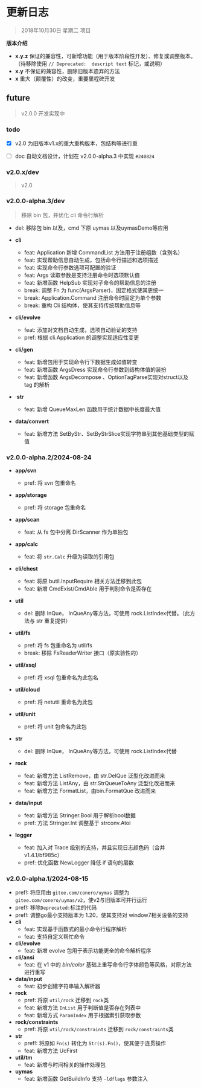 # 更新日志
> 2018年10月30日 星期二
> 项目



**版本介绍**

- **x.y.z**     	保证的兼容性，可新增功能（用于版本阶段性开发）、修复或调整版本。（待移除使用 `// Deprecated:  descript text` 标记，或说明）
- **x.y**            不保证的兼容性，删除旧版本遗弃的方法
- **x**               重大（颠覆性）的改变，重要里程碑开发



## future

> v2.0.0 开发实现中



### todo

- [x] v2.0 为旧版本v1.x的重大重构版本，包结构等进行重
- [ ] doc 自动文档设计，计划在 v2.0.0-alpha.3 中实现 `#240824`



### v2.0.x/dev

> v2.0



### v2.0.0-alpha.3/dev

> 移除 bin 包，并优化 cli 命令行解析

- del: 移除包 bin 以及，cmd 下原 uymas 以及uymasDemo等应用
- **cli**
  - feat: Application 新增 CommandList 方法用于注册组数（含别名）
  - feat: 实现帮助信息自动生成，包括命令行描述和选项描述
  - feat: 实现命令行参数选项可配置的验证
  - feat: Args 读取参数是支持注册命令时选项默认值
  - feat: 新增函数 HelpSub 实现对子命令的帮助信息的注册
  - break: 调整 Fn 为 func(ArgsParser)，固定格式使其更统一
  - break: Application.Command 注册命令时固定为单个参数
  - break: 重构 Cli 结构体，使其支持传统帮助信息等
- **cli/evolve**
  - feat: 添加对文档自动生成，选项自动验证的支持
  - pref: 根据 cli.Application 的调整实现适应性变更
- **cli/gen**
  - feat: 新增包用于实现命令行下数据生成如值转变
  - feat: 新增函数  ArgsDress 实现命令行参数到结构体值的装扮
  - feat: 新增函数 ArgsDecompose 、OptionTagParse实现对struct以及 tag 的解析

- ·**str**
  - feat: 新增 QueueMaxLen 函数用于统计数据中长度最大值
- **data/convert**
  - feat: 新增方法 SetByStr、SetByStrSlice实现字符串到其他基础类型的赋值




### v2.0.0-alpha.2/2024-08-24

- **app/svn**
  
  - pref: 将 svn 包重命名
- **app/storage**
  
  - pref: 将 storage 包重命名
- **app/scan**
  
  - feat: 从 fs 包中分离 DirScanner 作为单独包
- **app/calc**
  
  - feat: 将 `str.Calc` 升级为读取的引用包
- **cli/chest**

  - feat: 将原 butil.InputRequire 相关方法迁移到此包
  - feat: 新增 CmdExist/CmdAble 用于判别命令是否存在
- **util**
  - del: 删除 InQue， InQueAny等方法，可使用 rock.ListIndex代替。（此方法与 str 重复提供）
- **util/fs**
  - pref: 将 fs 包重命名为 util/fs
  - break: 移除 FsReaderWriter 接口（原实验性的）
- **util/xsql**

  - pref: 将 xsql 包重命名为此包名
- **util/cloud**
  - pref: 将 netutil 重命名为此包
  
- **util/unit**
  - pref: 将 unit 包命名为此包
  
- **str**

  - del: 删除 InQue， InQueAny等方法，可使用 rock.ListIndex代替
- **rock**

  - feat: 新增方法 ListRemove，由 str.DelQue 泛型化改进而来
  - feat: 新增方法 ListAny，由 str.StrQueueToAny 泛型化改进而来
  - feat: 新增方法 FormatList，由bin.FormatQue 改进而来
- **data/input**

  - feat: 新增方法 Stringer.Bool 用于解析bool数据
  - pref: 方法 Stringer.Int 调整基于 strconv.Atoi
- **logger**
  - feat: 加入对 Trace 级别的支持，并且实现日志颜色码（合并v1.4.1/bf985c）
  - pref: 优化函数 NewLogger 降低 if 语句的层数



### v2.0.0-alpha.1/2024-08-15

- pref!: 将应用由 `gitee.com/conero/uymas` 调整为 `gitee.com/conero/uymas/v2`，使v2与旧版本可并行运行
- pref!: 移除`Deprecated:`标注的代码
- pref!: 调整go最小支持版本为 1.20，使其支持对 window7相关设备的支持
- **cli**
  - feat: 实现基于函数式的最小命令行程序解析
  - feat: 支持自定义帮忙命令
- **cli/evolve**
  - feat: 新增 evolve 包用于表示功能更全的命令解析程序
- **cli/ansi**
  - feat: 在 v1 中的 *bin/color* 基础上重写命令行字体颜色等风格，对原方法进行重写
- **data/input**
  - feat: 初步创建字符串输入解析器
- **rock**
  - pref: 将原 `util/rock` 迁移到 `rock`类
  - feat: 新增方法 `InList` 用于判断值是否存在列表中
  - feat: 新增方式 `ParamIndex` 用于根据索引获取参数
- **rock/constraints**
  - pref: 将原 `util/rock/constraints` 迁移到 `rock/constraints`类
- **str**
  - pref!: 将原如 `Fn(s)` 转化为 `Str(s).Fn()`，使其便于连贯操作
  - feat: 新增方法 UcFirst
- **util/tm**
  - feat: 新增与时间相关的操作处理包
- **uymas**
  - feat: 新增函数 GetBuildInfo 支持  `-ldflags` 参数注入
